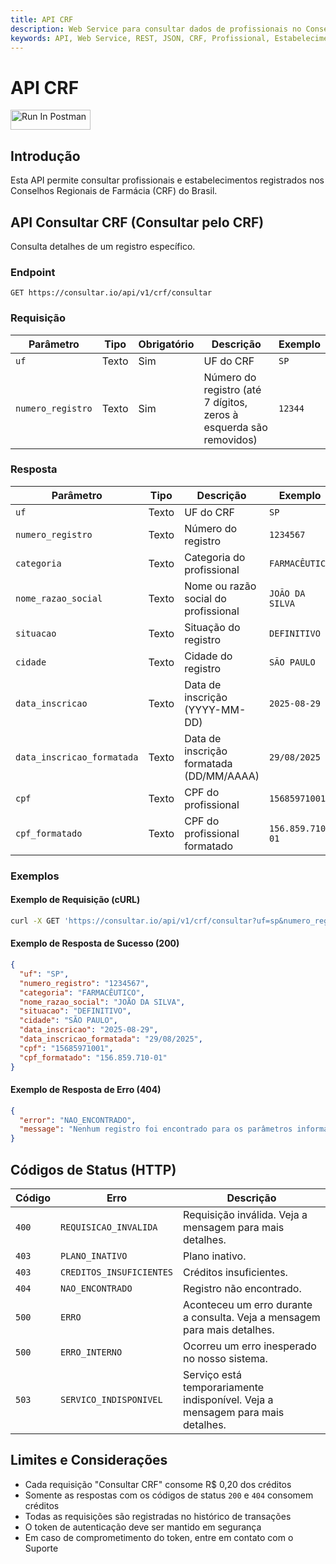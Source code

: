```yaml
---
title: API CRF
description: Web Service para consultar dados de profissionais no Conselho Regional de Farmácia (CRF)
keywords: API, Web Service, REST, JSON, CRF, Profissional, Estabelecimento, Consulta, API, Brasil
---
```


# API CRF

[<img src="https://run.pstmn.io/button.svg" alt="Run In Postman" style="width: 128px; height: 32px;">](https://god.gw.postman.com/run-collection/49657121-67b8bdd6-d2a3-4670-919d-23be3058fa49?action=collection%2Ffork&source=rip_markdown&collection-url=entityId%3D49657121-67b8bdd6-d2a3-4670-919d-23be3058fa49%26entityType%3Dcollection%26workspaceId%3Daff38029-3b6a-4292-a751-b410e14cec19)

## Introdução

Esta API permite consultar profissionais e estabelecimentos registrados nos Conselhos Regionais de Farmácia (CRF) do Brasil.

## API Consultar CRF (Consultar pelo CRF)

Consulta detalhes de um registro específico.

### Endpoint

`GET https://consultar.io/api/v1/crf/consultar`

### Requisição

| Parâmetro | Tipo | Obrigatório | Descrição | Exemplo |
| --- | --- | --- | --- | --- |
| `uf` | Texto | Sim | UF do CRF | `SP` |
| `numero_registro` | Texto | Sim | Número do registro (até 7 dígitos, zeros à esquerda são removidos) | `12344` |

### Resposta

| Parâmetro | Tipo | Descrição | Exemplo |
| --- | --- | --- | --- |
| `uf` | Texto | UF do CRF | `SP` |
| `numero_registro` | Texto | Número do registro | `1234567` |
| `categoria` | Texto | Categoria do profissional | `FARMACÊUTICO` |
| `nome_razao_social` | Texto | Nome ou razão social do profissional | `JOÃO DA SILVA` |
| `situacao` | Texto | Situação do registro | `DEFINITIVO` |
| `cidade` | Texto | Cidade do registro | `SÃO PAULO` |
| `data_inscricao` | Texto | Data de inscrição (YYYY-MM-DD) | `2025-08-29` |
| `data_inscricao_formatada` | Texto | Data de inscrição formatada (DD/MM/AAAA) | `29/08/2025` |
| `cpf` | Texto | CPF do profissional | `15685971001` |
| `cpf_formatado` | Texto | CPF do profissional formatado | `156.859.710-01` |

### Exemplos

#### Exemplo de Requisição (cURL)

```bash
curl -X GET 'https://consultar.io/api/v1/crf/consultar?uf=sp&numero_registro=12344' -H 'Authorization: Token <seu-token>'
```

#### Exemplo de Resposta de Sucesso (200)

```json
{
  "uf": "SP",
  "numero_registro": "1234567",
  "categoria": "FARMACÊUTICO",
  "nome_razao_social": "JOÃO DA SILVA",
  "situacao": "DEFINITIVO",
  "cidade": "SÃO PAULO",
  "data_inscricao": "2025-08-29",
  "data_inscricao_formatada": "29/08/2025",
  "cpf": "15685971001",
  "cpf_formatado": "156.859.710-01"
}
```

#### Exemplo de Resposta de Erro (404)

```json
{
  "error": "NAO_ENCONTRADO",
  "message": "Nenhum registro foi encontrado para os parâmetros informados."
}
```

## Códigos de Status (HTTP)

| Código | Erro | Descrição |
| --- | --- | --- |
| `400` | `REQUISICAO_INVALIDA` | Requisição inválida. Veja a mensagem para mais detalhes. |
| `403` | `PLANO_INATIVO` | Plano inativo. |
| `403` | `CREDITOS_INSUFICIENTES` | Créditos insuficientes. |
| `404` | `NAO_ENCONTRADO` | Registro não encontrado. |
| `500` | `ERRO` | Aconteceu um erro durante a consulta. Veja a mensagem para mais detalhes. |
| `500` | `ERRO_INTERNO` | Ocorreu um erro inesperado no nosso sistema. |
| `503` | `SERVICO_INDISPONIVEL` | Serviço está temporariamente indisponível. Veja a mensagem para mais detalhes. |

## Limites e Considerações

- Cada requisição "Consultar CRF" consome R$ 0,20 dos créditos
- Somente as respostas com os códigos de status `200` e `404` consomem créditos
- Todas as requisições são registradas no histórico de transações
- O token de autenticação deve ser mantido em segurança
- Em caso de comprometimento do token, entre em contato com o Suporte
